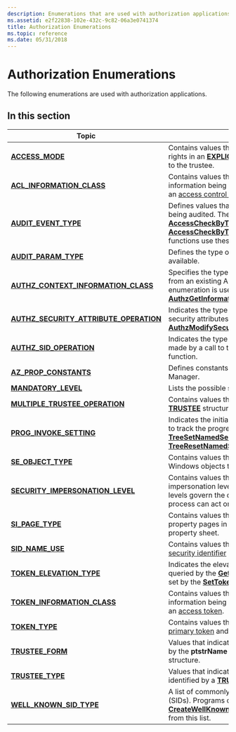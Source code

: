 ```yaml
---
description: Enumerations that are used with authorization applications.
ms.assetid: e2f22838-102e-432c-9c82-06a3e0741374
title: Authorization Enumerations
ms.topic: reference
ms.date: 05/31/2018
---
```


# Authorization Enumerations

The following enumerations are used with authorization applications.

## In this section



| Topic                                                                                          | Description                                                                                                                                                                                                                                                                           |
|------------------------------------------------------------------------------------------------|---------------------------------------------------------------------------------------------------------------------------------------------------------------------------------------------------------------------------------------------------------------------------------------|
| [**ACCESS\_MODE**](/windows/win32/api/accctrl/ne-accctrl-access_mode)<br/>                                                 | Contains values that indicate how the access rights in an [**EXPLICIT\_ACCESS**](/windows/desktop/api/AccCtrl/ns-accctrl-explicit_access_a) structure apply to the trustee.<br/>                                                                                                                                      |
| [**ACL\_INFORMATION\_CLASS**](/windows/desktop/api/Winnt/ne-winnt-acl_information_class)<br/>                            | Contains values that specify the type of information being assigned to or retrieved from an [access control list](/windows/desktop/SecGloss/a-gly) (ACL).<br/>                                                               |
| [**AUDIT\_EVENT\_TYPE**](/windows/desktop/api/Winnt/ne-winnt-audit_event_type)<br/>                                      | Defines values that indicate the type of object being audited. The [**AccessCheckByTypeAndAuditAlarm**](/windows/desktop/api/Winbase/nf-winbase-accesscheckbytypeandauditalarma) and [**AccessCheckByTypeResultListAndAuditAlarm**](/windows/desktop/api/Winbase/nf-winbase-accesscheckbytyperesultlistandauditalarma) functions use these values.<br/>   |
| [**AUDIT\_PARAM\_TYPE**](/windows/desktop/api/Adtgen/ne-adtgen-audit_param_type)<br/>                                      | Defines the type of audit parameters that are available.<br/>                                                                                                                                                                                                                   |
| [**AUTHZ\_CONTEXT\_INFORMATION\_CLASS**](/windows/desktop/api/Authz/ne-authz-authz_context_information_class)<br/>       | Specifies the type of information to be retrieved from an existing AuthzClientContext. This enumeration is used by the [**AuthzGetInformationFromContext**](/windows/desktop/api/Authz/nf-authz-authzgetinformationfromcontext) function.<br/>                                                                  |
| [**AUTHZ\_SECURITY\_ATTRIBUTE\_OPERATION**](/windows/desktop/api/Authz/ne-authz-authz_security_attribute_operation)<br/> | Indicates the type of modification to be made to security attributes by a call to the [**AuthzModifySecurityAttributes**](/windows/desktop/api/Authz/nf-authz-authzmodifysecurityattributes) function.<br/>                                                                                                     |
| [**AUTHZ\_SID\_OPERATION**](/windows/desktop/api/Authz/ne-authz-authz_sid_operation)<br/>                                | Indicates the type of SID operations that can be made by a call to the [**AuthzModifySids**](/windows/desktop/api/Authz/nf-authz-authzmodifysids) function.<br/>                                                                                                                                                |
| [**AZ\_PROP\_CONSTANTS**](/windows/win32/api/azroles/ne-azroles-az_prop_constants)<br/>                                    | Defines constants used by Authorization Manager.<br/>                                                                                                                                                                                                                           |
| [**MANDATORY\_LEVEL**](/windows/desktop/api/Winnt/ne-winnt-mandatory_level)<br/>                                         | Lists the possible security levels.<br/>                                                                                                                                                                                                                                        |
| [**MULTIPLE\_TRUSTEE\_OPERATION**](/windows/desktop/api/AccCtrl/ne-accctrl-multiple_trustee_operation)<br/>                  | Contains values that indicate whether a [**TRUSTEE**](/windows/desktop/api/AccCtrl/ns-accctrl-trustee_a) structure is an impersonation trustee.<br/>                                                                                                                                                                  |
| [**PROG\_INVOKE\_SETTING**](/windows/win32/api/accctrl/ne-accctrl-prog_invoke_setting)<br/>                                | Indicates the initial setting of the function used to track the progress of a call to the [**TreeSetNamedSecurityInfo**](/windows/desktop/api/Aclapi/nf-aclapi-treesetnamedsecurityinfoa) or [**TreeResetNamedSecurityInfo**](/windows/desktop/api/Aclapi/nf-aclapi-treeresetnamedsecurityinfoa) function.<br/>                                       |
| [**SE\_OBJECT\_TYPE**](/windows/desktop/api/AccCtrl/ne-accctrl-se_object_type)<br/>                                          | Contains values that correspond to the types of Windows objects that support security.<br/>                                                                                                                                                                                     |
| [**SECURITY\_IMPERSONATION\_LEVEL**](/windows/desktop/api/Winnt/ne-winnt-security_impersonation_level)<br/>              | Contains values that specify security impersonation levels. Security impersonation levels govern the degree to which a server process can act on behalf of a client [process](/windows/desktop/SecGloss/p-gly).<br/>                                 |
| [**SI\_PAGE\_TYPE**](/windows/desktop/api/Aclui/ne-aclui-si_page_type)<br/>                                              | Contains values that indicate the types of property pages in an access control editor property sheet.<br/>                                                                                                                                                                      |
| [**SID\_NAME\_USE**](/windows/desktop/api/Winnt/ne-winnt-sid_name_use)<br/>                                              | Contains values that specify the type of a [security identifier](/windows/desktop/SecGloss/s-gly) (SID).<br/>                                                                                                                |
| [**TOKEN\_ELEVATION\_TYPE**](/windows/desktop/api/Winnt/ne-winnt-token_elevation_type)<br/>                             | Indicates the elevation type of token being queried by the [**GetTokenInformation**](/windows/win32/api/securitybaseapi/nf-securitybaseapi-gettokeninformation) function or set by the [**SetTokenInformation**](/windows/win32/api/securitybaseapi/nf-securitybaseapi-settokeninformation) function.<br/>                                                                          |
| [**TOKEN\_INFORMATION\_CLASS**](/windows/desktop/api/Winnt/ne-winnt-token_information_class)<br/>                        | Contains values that specify the type of information being assigned to or retrieved from an [access token](/windows/desktop/SecGloss/a-gly).<br/>                                                                                          |
| [**TOKEN\_TYPE**](/windows/desktop/api/Winnt/ne-winnt-token_type)<br/>                                                   | Contains values that differentiate between a [primary token](/windows/desktop/SecGloss/p-gly) and an [impersonation token](/windows/desktop/SecGloss/i-gly).<br/>                     |
| [**TRUSTEE\_FORM**](/windows/desktop/api/AccCtrl/ne-accctrl-trustee_form)<br/>                                               | Values that indicate the type of data pointed to by the **ptstrName** member of the [**TRUSTEE**](/windows/desktop/api/AccCtrl/ns-accctrl-trustee_a) structure.<br/>                                                                                                                                                  |
| [**TRUSTEE\_TYPE**](/windows/desktop/api/AccCtrl/ne-accctrl-trustee_type)<br/>                                               | Values that indicate the type of trustee identified by a [**TRUSTEE**](/windows/desktop/api/AccCtrl/ns-accctrl-trustee_a) structure.<br/>                                                                                                                                                                             |
| [**WELL\_KNOWN\_SID\_TYPE**](/windows/desktop/api/Winnt/ne-winnt-well_known_sid_type)<br/>                               | A list of commonly used [security identifiers](/windows/desktop/SecGloss/s-gly) (SIDs). Programs can pass these values to the [**CreateWellKnownSid**](/windows/win32/api/securitybaseapi/nf-securitybaseapi-createwellknownsid) function to create a SID from this list.<br/> |



 

 


